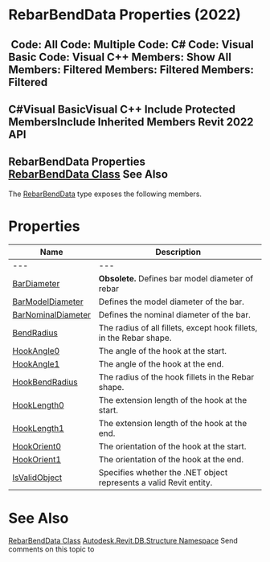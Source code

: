 # RebarBendData Properties (2022)

﻿
 Code: All Code: Multiple Code: C# Code: Visual Basic Code: Visual C++  Members: Show All Members: Filtered Members: Filtered Members: Filtered   
---  
C#Visual BasicVisual C++
Include Protected MembersInclude Inherited Members
Revit 2022 API  
---  
RebarBendData Properties  
[RebarBendData Class](027b5619-ad82-74b3-1d78-efe86a1ef96b.md "RebarBendData Class") See Also  
---  
The [RebarBendData](027b5619-ad82-74b3-1d78-efe86a1ef96b.md "RebarBendData Class") type exposes the following members.
# Properties
| Name | Description |
| --- | --- |
| --- | --- | --- |
| [BarDiameter](e8781d02-e791-28f7-8840-a827bd022cf9.md "BarDiameter Property") | **Obsolete.** Defines bar model diameter of rebar |
| [BarModelDiameter](ab0a3aff-ec87-f6e4-1151-ada0b735b3d9.md "BarModelDiameter Property") | Defines the model diameter of the bar. |
| [BarNominalDiameter](4af85f50-5725-36fb-dedc-972639ed4c5c.md "BarNominalDiameter Property") | Defines the nominal diameter of the bar. |
| [BendRadius](79f57488-64c6-1630-02a0-b80ceedf510b.md "BendRadius Property") | The radius of all fillets, except hook fillets, in the Rebar shape. |
| [HookAngle0](20652e88-8d2e-b612-8d80-3752ec8f9362.md "HookAngle0 Property") | The angle of the hook at the start. |
| [HookAngle1](d9346b7f-10ec-9a28-cdc9-53d9176c9367.md "HookAngle1 Property") | The angle of the hook at the end. |
| [HookBendRadius](2c5d5061-0db2-a2f1-44b5-6bfed651e4f4.md "HookBendRadius Property") | The radius of the hook fillets in the Rebar shape. |
| [HookLength0](73f8ee06-a9c1-a869-fcd0-6e1de91eacc9.md "HookLength0 Property") | The extension length of the hook at the start. |
| [HookLength1](cf4d57e1-01af-f37a-c5c7-af38cb263bd9.md "HookLength1 Property") | The extension length of the hook at the end. |
| [HookOrient0](53f6e950-f21f-a63c-a6cf-2420d37860e1.md "HookOrient0 Property") | The orientation of the hook at the start. |
| [HookOrient1](ec8a9d7d-811e-1bbf-c764-6caf4f920c47.md "HookOrient1 Property") | The orientation of the hook at the end. |
| [IsValidObject](47ad095a-e472-a739-acc9-a99b08b328c6.md "IsValidObject Property") | Specifies whether the .NET object represents a valid Revit entity. |

# See Also
[RebarBendData Class](027b5619-ad82-74b3-1d78-efe86a1ef96b.md "RebarBendData Class")
[Autodesk.Revit.DB.Structure Namespace](d586b341-f687-9d90-e96d-255806b7d4fc.md "Autodesk.Revit.DB.Structure Namespace")
Send comments on this topic to 